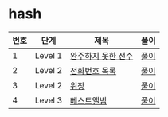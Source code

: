 # hash

번호 | 단계 | 제목 | 풀이
--- | --- | --- | ---
1 | Level 1 | [완주하지 못한 선수](https://programmers.co.kr/learn/courses/30/lessons/42576) | [풀이](https://github.com/well-well-study/jobata-algorithm/blob/master/problem-kit/hash/%EC%99%84%EC%A3%BC%ED%95%98%EC%A7%80%20%EB%AA%BB%ED%95%9C%20%EC%84%A0%EC%88%98.md)
2 | Level 2 | [전화번호 목록](https://programmers.co.kr/learn/courses/30/lessons/42577) | [풀이](https://github.com/well-well-study/jobata-algorithm/blob/master/problem-kit/hash/%EC%A0%84%ED%99%94%EB%B2%88%ED%98%B8%20%EB%AA%A9%EB%A1%9D.md)
3 | Level 2 | [위장](https://programmers.co.kr/learn/courses/30/lessons/42578) | [풀이](https://github.com/well-well-study/jobata-algorithm/blob/master/problem-kit/hash/%EC%9C%84%EC%9E%A5.md)
4 | Level 3 | [베스트앨범](https://programmers.co.kr/learn/courses/30/lessons/42579) | [풀이](https://github.com/well-well-study/jobata-algorithm/blob/master/problem-kit/hash/%EB%B2%A0%EC%8A%A4%ED%8A%B8%EC%95%A8%EB%B2%94.md)
